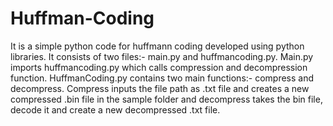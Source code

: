 # Huffman-Coding
It is a simple python code for huffmann coding developed using python libraries. It consists of two files:- main.py and huffmancoding.py. Main.py imports huffmancoding.py which calls compression and decompression function. HuffmanCoding.py contains two main functions:- compress and decompress. Compress inputs the file path as .txt file and creates a new compressed .bin file in the sample folder and decompress takes the bin file, decode it and create a new decompressed .txt file.
